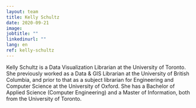 ```yaml
---
layout: team
title: Kelly Schultz
date: 2020-09-21
image: 
jobtitle: ""
linkedinurl: ""
lang: en
ref: kelly-schultz
---
```

Kelly Schultz is a Data Visualization Librarian at the University of Toronto. She previously worked as a Data & GIS Librarian at the University of British Columbia, and prior to that as a subject librarian for Engineering and Computer Science at the University of Oxford. She has a Bachelor of Applied Science (Computer Engineering) and a Master of Information, both from the University of Toronto.
